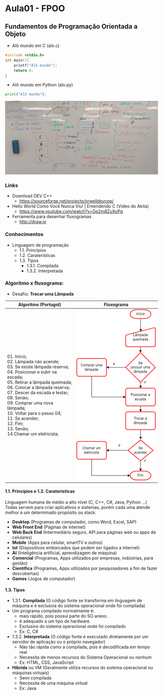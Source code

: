 # Aula01 - FPOO
## Fundamentos de Programação Orientada a Objeto
- Alô mundo em C (alo.c)
```c
#include <stdio.h>
int main(){
	printf("Alô mundo");
	return 0;
}

```
- Alô mundo em Python (alo.py)
```python
print("Alô mundo");

```
![Lousa](./lousa.jpg)

### Links
- Download DEV C++
    - https://sourceforge.net/projects/orwelldevcpp/
- Hello World Como Você Nunca Viu! | Entendendo C (Vídeo do Akita)
    - https://www.youtube.com/watch?v=Gp2m8ZuXoPg
- Ferramenta para desenhar fluxogramas
    - http://draw.io

### Conhecimentos
- Linguagem de programação
    - 1.1. Princípios
    - 1.2. Caraterísticas
    - 1.3. Tipos
        - 1.3.1. Compilada
        - 1.3.2. Interpretada
### Algoritmo x fluxograma:
- Desafio: **Trocar uma Lâmpada**

|Algoritmo (Portugol)|Fluxograma|
|-|-|
|01. Inicio;<br> 02. Lâmpada não acende;<br>03. Se existe lâmpada reserva;<br>04. Posicionar e subir na escada;<br>05. Retirar a lâmpada queimada;<br>06. Colocar a lâmpada reserva;<br>07. Descer da escada e testar;<br>08. Senão;<br>09. Comprar uma nova lâmpada;<br>10. Voltar para o passo 04;<br>11. Se acender;<br>12. Fim;<br>13. Senão;<br>14.Chamar um eletricista;|![Fluxograma](./fluxograma_lampada.png)|

#### 1.1. Princípios e 1.2. Caraterísticas
Linguagem humana de médio a alto nível (C, C++, C#, Java, Python ...)
Todas servem para criar aplicativos e sistemas, porém cada uma atende melhor a um determinado propósito ou stack:
- **Desktop** (Programas de computador, como Word, Excel, SAP)
- **Web Front End** (Páginas de internet)
- **Web Back End** (Intermediário seguro, API para páginas web ou apps de celulares)
- **Mobile** (Apps para celular, smartTV e outros)
- **Iot** (Dispositivos embarcados que podem ser ligados a internet)
- **AI** (Inteligência artificial, aprendizagem de máquina)
- **Comercial** (Programas, Apps utilizados por empresas, indústrias, para gestão)
- **Científica** (Programas, Apps utilizados por pesquisadores a fim de fazer descobertas)
- **Games** (Jogos de computador)
#### 1.3. Tipos
- 1.3.1. **Compilada** (O código fonte se transforma em linguagem de máquina e é exclusiva do sistema operacional onde foi compilada)
- Um programa compilado normalmente é:
    - mais rápido, pois possui parte do SO anexo.
    - é adequado a um tipo de hardware.
    - Exclusivo do sistema operacional onde foi compilado
    - Ex: C, C#
- 1.3.2. **Interpretada** (O código fonte é executado diretamente por um servidor de aplicação ou o próprio navegador)
    - Não tão rápida como a compilada, pois é decodificada em tempo real
    - Necessita de menos recursos do Sistema Operacional ou nenhum
    - Ex: HTML, CSS, JavaScript
- **Hibrida** ou VM (Geralmente utiliza recursos do sistema operacional ou máquinas virtuais)
    - Semi compilada
    - Necessita de uma máquina virtual
    - Ex: Java
